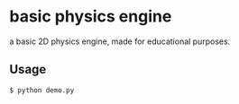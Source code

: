# basic physics engine

a basic 2D physics engine, made for educational purposes.

## Usage
```
$ python demo.py
```
